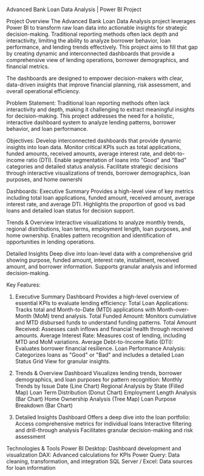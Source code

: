 Advanced Bank Loan Data Analysis | Power BI Project

Project Overview
The Advanced Bank Loan Data Analysis project leverages Power BI to transform raw loan data into actionable insights for strategic decision-making. Traditional reporting methods often lack depth and interactivity, limiting the ability to analyze borrower behavior, loan performance, and lending trends effectively. This project aims to fill that gap by creating dynamic and interconnected dashboards that provide a comprehensive view of lending operations, borrower demographics, and financial metrics.

The dashboards are designed to empower decision-makers with clear, data-driven insights that improve financial planning, risk assessment, and overall operational efficiency.

Problem Statement:
Traditional loan reporting methods often lack interactivity and depth, making it challenging to extract meaningful insights for decision-making. This project addresses the need for a holistic, interactive dashboard system to analyze lending patterns, borrower behavior, and loan performance.

Objectives:
Develop interconnected dashboards that provide dynamic insights into loan data.
Monitor critical KPIs such as total applications, funded amounts, received amounts, average interest rate, and debt-to-income ratio (DTI).
Enable segmentation of loans into "Good" and "Bad" categories and detailed status analysis.
Facilitate strategic decisions through interactive visualizations of trends, borrower demographics, loan purposes, and home ownershi

Dashboards:
Executive Summary
Provides a high-level view of key metrics including total loan applications, funded amount, received amount, average interest rate, and average DTI.
Highlights the proportion of good vs bad loans and detailed loan status for decision support.

Trends & Overview
Interactive visualizations to analyze monthly trends, regional distributions, loan terms, employment length, loan purposes, and home ownership.
Enables pattern recognition and identification of opportunities in lending operations.

Detailed Insights
Deep dive into loan-level data with a comprehensive grid showing purpose, funded amount, interest rate, installment, received amount, and borrower information.
Supports granular analysis and informed decision-making.

Key Features:
1. Executive Summary Dashboard
Provides a high-level overview of essential KPIs to evaluate lending efficiency:
Total Loan Applications: Tracks total and Month-to-Date (MTD) applications with Month-over-Month (MoM) trend analysis.
Total Funded Amount: Monitors cumulative and MTD disbursed funds to understand funding patterns.
Total Amount Received: Assesses cash inflows and financial health through received amounts.
Average Interest Rate: Measures cost of lending, including MTD and MoM variations.
Average Debt-to-Income Ratio (DTI): Evaluates borrower financial resilience.
Loan Performance Analysis: Categorizes loans as "Good" or "Bad" and includes a detailed Loan Status Grid View for granular insights.

2. Trends & Overview Dashboard
Visualizes lending trends, borrower demographics, and loan purposes for pattern recognition:
Monthly Trends by Issue Date (Line Chart)
Regional Analysis by State (Filled Map)
Loan Term Distribution (Donut Chart)
Employment Length Analysis (Bar Chart)
Home Ownership Analysis (Tree Map)
Loan Purpose Breakdown (Bar Chart)

3. Detailed Insights Dashboard
Offers a deep dive into the loan portfolio:
Access comprehensive metrics for individual loans
Interactive filtering and drill-through analysis
Facilitates granular decision-making and risk assessment

Technologies & Tools
Power BI Desktop: Dashboard development and visualization
DAX: Advanced calculations for KPIs
Power Query: Data cleaning, transformation, and integration
SQL Server / Excel: Data sources for loan information
